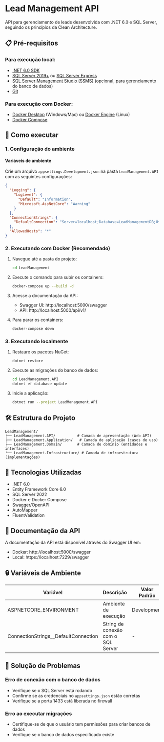 # Lead Management API

API para gerenciamento de leads desenvolvida com .NET 6.0 e SQL Server, seguindo os princípios da Clean Architecture.

## 📋 Pré-requisitos

### Para execução local:
- [.NET 6.0 SDK](https://dotnet.microsoft.com/download/dotnet/6.0)
- [SQL Server 2019+](https://www.microsoft.com/pt-br/sql-server/sql-server-downloads) ou [SQL Server Express](https://www.microsoft.com/pt-br/sql-server/sql-server-downloads)
- [SQL Server Management Studio (SSMS)](https://docs.microsoft.com/pt-br/sql/ssms/download-sql-server-management-studio-ssms) (opcional, para gerenciamento do banco de dados)
- [Git](https://git-scm.com/)

### Para execução com Docker:
- [Docker Desktop](https://www.docker.com/products/docker-desktop) (Windows/Mac) ou [Docker Engine](https://docs.docker.com/engine/install/) (Linux)
- [Docker Compose](https://docs.docker.com/compose/install/)

## 🚀 Como executar

### 1. Configuração do ambiente

#### Variáveis de ambiente
Crie um arquivo `appsettings.Development.json` na pasta `LeadManagement.API` com as seguintes configurações:

```json
{
  "Logging": {
    "LogLevel": {
      "Default": "Information",
      "Microsoft.AspNetCore": "Warning"
    }
  },
  "ConnectionStrings": {
    "DefaultConnection": "Server=localhost;Database=LeadManagementDB;User Id=sa;Password=SenhaForte123@;TrustServerCertificate=true;"
  },
  "AllowedHosts": "*"
}
```

### 2. Executando com Docker (Recomendado)

1. Navegue até a pasta do projeto:
   ```bash
   cd LeadManagement
   ```

2. Execute o comando para subir os containers:
   ```bash
   docker-compose up --build -d
   ```

3. Acesse a documentação da API:
   - Swagger UI: http://localhost:5000/swagger
   - API: http://localhost:5000/api/v1/

4. Para parar os containers:
   ```bash
   docker-compose down
   ```

### 3. Executando localmente

1. Restaure os pacotes NuGet:
   ```bash
   dotnet restore
   ```

2. Execute as migrações do banco de dados:
   ```bash
   cd LeadManagement.API
   dotnet ef database update
   ```

3. Inicie a aplicação:
   ```bash
   dotnet run --project LeadManagement.API
   ```


## 🛠️ Estrutura do Projeto

```
LeadManagement/
├── LeadManagement.API/          # Camada de apresentação (Web API)
├── LeadManagement.Application/   # Camada de aplicação (casos de uso)
├── LeadManagement.Domain/       # Camada de domínio (entidades e interfaces)
└── LeadManagement.Infrastructure/ # Camada de infraestrutura (implementações)
```

## 🔧 Tecnologias Utilizadas

- .NET 6.0
- Entity Framework Core 6.0
- SQL Server 2022
- Docker e Docker Compose
- Swagger/OpenAPI
- AutoMapper
- FluentValidation

## 📄 Documentação da API

A documentação da API está disponível através do Swagger UI em:
- Docker: http://localhost:5000/swagger
- Local: https://localhost:7229/swagger

## 🔒 Variáveis de Ambiente

| Variável | Descrição | Valor Padrão |
|----------|-----------|--------------|
| ASPNETCORE_ENVIRONMENT | Ambiente de execução | Development |
| ConnectionStrings__DefaultConnection | String de conexão com o SQL Server | - |

## 🐛 Solução de Problemas

### Erro de conexão com o banco de dados
- Verifique se o SQL Server está rodando
- Confirme se as credenciais no `appsettings.json` estão corretas
- Verifique se a porta 1433 está liberada no firewall

### Erro ao executar migrações
- Certifique-se de que o usuário tem permissões para criar bancos de dados
- Verifique se o banco de dados especificado existe

